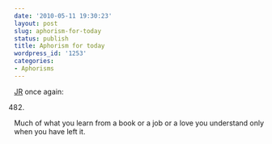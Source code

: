 ```yaml
---
date: '2010-05-11 19:30:23'
layout: post
slug: aphorism-for-today
status: publish
title: Aphorism for today
wordpress_id: '1253'
categories:
- Aphorisms
---
```


[JR](http://fnord.phfactor.net/2007/06/17/this-man-is-one-of-my-heros/) once again:


> 
482.

Much of what you learn from a book or a job
or a love you understand only when you have
left it.





